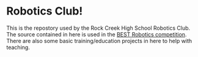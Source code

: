# Robotics Club!

This is the repostory used by the Rock Creek High School Robotics Club. The source contained in here is used in the [BEST Robotics competition](http://www.bestinc.org/). There are also some basic training/education projects in here to help with teaching.

